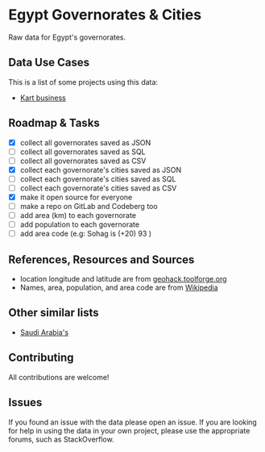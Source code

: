 # Egypt Governorates & Cities

Raw data for Egypt's governorates.

## Data Use Cases

This is a list of some projects using this data:

- [Kart business](https://kartbusiness.com)

## Roadmap & Tasks

- [x] collect all governorates saved as JSON
- [ ] collect all governorates saved as SQL
- [ ] collect all governorates saved as CSV
- [x] collect each governorate's cities saved as JSON
- [ ] collect each governorate's cities saved as SQL
- [ ] collect each governorate's cities saved as CSV
- [x] make it open source for everyone
- [ ] make a repo on GitLab and Codeberg too
- [ ] add area (km) to each governorate
- [ ] add population to each governorate
- [ ] add area code (e.g: Sohag is (+20) 93 )

## References, Resources and Sources

- location longitude and latitude are from [geohack.toolforge.org](https://geohack.toolforge.org/geohack.php?pagename=Luxor&params=25_41_48_N_32_38_40_E_region:EG-LX_type:city)
- Names, area, population, and area code are from [Wikipedia](https://en.wikipedia.org/wiki/Luxor)

## Other similar lists

- [Saudi Arabia's](https://github.com/homaily/Saudi-Arabia-Regions-Cities-and-Districts)

## Contributing

All contributions are welcome!

## Issues

If you found an issue with the data please open an issue. If you are looking for help in using the data in your own project, please use the appropriate forums, such as StackOverflow.
